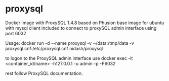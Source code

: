 # proxysql
Docker image with ProxySQL 1.4.8 based on Phusion base image for ubuntu with mysql client included to connect to proxySQL admin interface using port 6032

Usage:
docker run -d --name proxysql -v ~/data:/tmp/data -v proxysql.cnf:/etc/proxysql.cnf nidash/proxysql

to logon to the ProxySQL admin interface use
docker exec -it <container_id/name> -h127.0.0.1 -u admin -p -P6032

rest follow ProxySQL documentation. 